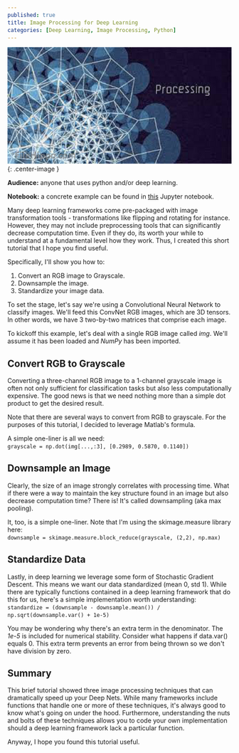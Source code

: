 ```yaml
---
published: true
title: Image Processing for Deep Learning
categories: [Deep Learning, Image Processing, Python]
---
```

![image](/assets/images/img_processing.png?raw=true){: .center-image }

**Audience:** anyone that uses python and/or deep learning.

**Notebook:** a concrete example can be found in [this](https://github.com/dziganto/dziganto.github.io/blob/master/_notebooks/Image_Processing_for_Deep_Nets.ipynb) Jupyter notebook.

Many deep learning frameworks come pre-packaged with image transformation tools - transformations like flipping and rotating for instance. However, they may not include preprocessing tools that can significantly decrease computation time. Even if they do, its worth your while to understand at a fundamental level how they work. Thus, I created this short tutorial that I hope you find useful. 

Specifically, I'll show you how to: 
1. Convert an RGB image to Grayscale.
2. Downsample the image.
3. Standardize your image data.

To set the stage, let's say we're using a Convolutional Neural Network to classify images. We'll feed this ConvNet RGB images, which are 3D tensors. In other words, we have 3 two-by-two matrices that comprise each image.

To kickoff this example, let's deal with a single RGB image called *img*. We'll assume it has been loaded and *NumPy* has been imported.

## Convert RGB to Grayscale
Converting a three-channel RGB image to a 1-channel grayscale image is often not only sufficient for classification tasks but also less computationally expensive. The good news is that we need nothing more than a simple dot product to get the desired result. 

Note that there are several ways to convert from RGB to grayscale. For the purposes of this tutorial, I decided to leverage Matlab's formula.

A simple one-liner is all we need:  
`grayscale = np.dot(img[...,:3], [0.2989, 0.5870, 0.1140])`

## Downsample an Image
Clearly, the size of an image strongly correlates with processing time. What if there were a way to maintain the key structure found in an image but also decrease computation time? There is! It's called downsampling (aka max pooling).

It, too, is a simple one-liner. Note that I'm using the skimage.measure library here:  
`downsample = skimage.measure.block_reduce(grayscale, (2,2), np.max)`

## Standardize Data
Lastly, in deep learning we leverage some form of Stochastic Gradient Descent. This means we want our data standardized (mean 0, std 1). While there are typically functions contained in a deep learning framework that do this for us, here's a simple implementation worth understanding:  
`standardize = (downsample - downsample.mean()) / np.sqrt(downsample.var() + 1e-5)`

You may be wondering why there's an extra term in the denominator. The *1e-5* is included for numerical stability. Consider what happens if data.var() equals 0. This extra term prevents an error from being thrown so we don't have division by zero. 

## Summary
This brief tutorial showed three image processing techniques that can dramatically speed up your Deep Nets. While many frameworks include functions that handle one or more of these techniques, it's always good to know what's going on under the hood. Furthermore, understanding the nuts and bolts of these techniques allows you to code your own implementation should a deep learning framework lack a particular function. 

Anyway, I hope you found this tutorial useful.  
